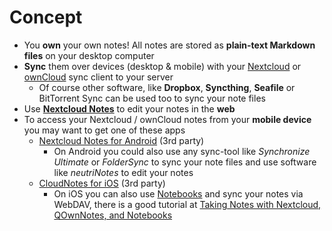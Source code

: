 # Concept

- You **own** your own notes! All notes are stored as **plain-text Markdown files** on your desktop computer
- **Sync** them over devices (desktop & mobile) with your [Nextcloud](https://nextcloud.com/) or [ownCloud](https://owncloud.org/) sync client to your server
    - Of course other software, like **Dropbox**, **Syncthing**, **Seafile** or BitTorrent Sync can be used too to sync your note files
- Use [**Nextcloud Notes**](https://github.com/nextcloud/notes) to edit your notes in the **web**
- To access your Nextcloud / ownCloud notes from your **mobile device** you may want to get one of these apps
    - [Nextcloud Notes for Android](https://play.google.com/store/apps/details?id=it.niedermann.owncloud.notes) (3rd party)
        - On Android you could also use any sync-tool like *Synchronize Ultimate* or *FolderSync* to sync your note files
          and use software like *neutriNotes* to edit your notes
    - [CloudNotes for iOS](https://itunes.apple.com/de/app/cloudnotes-owncloud-notes/id813973264?mt=8) (3rd party)
        - On iOS you can also use [Notebooks](https://itunes.apple.com/us/app/notebooks-write-and-organize/id780438662)
          and sync your notes via WebDAV, there is a good tutorial at [Taking Notes with Nextcloud, QOwnNotes, and Notebooks](https://lifemeetscode.com/blog/taking-notes-with-nextcloud-qownnotes-and-notebooks)
